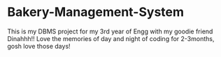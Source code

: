 # Bakery-Management-System
This is my DBMS project for my 3rd year of Engg with my goodie friend Dinahhh!! Love the memories of day and night of coding for 2-3months, gosh love those days!
